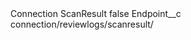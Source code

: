 <?xml version="1.0" encoding="UTF-8"?>
<CustomMetadata xmlns="http://soap.sforce.com/2006/04/metadata" xmlns:xsi="http://www.w3.org/2001/XMLSchema-instance" xmlns:xsd="http://www.w3.org/2001/XMLSchema">
    <label>Connection ScanResult</label>
    <protected>false</protected>
    <values>
        <field>Endpoint__c</field>
        <value xsi:type="xsd:string">connection/reviewlogs/scanresult/</value>
    </values>
</CustomMetadata>
